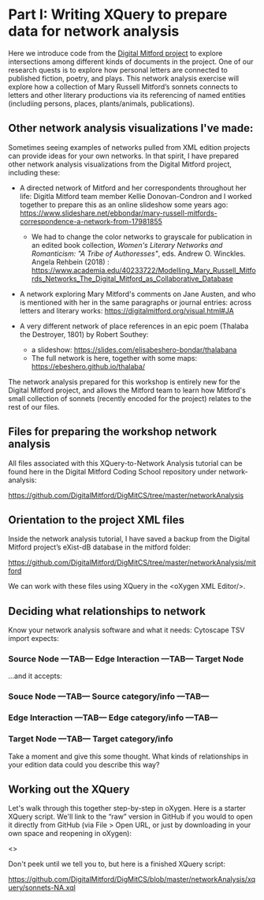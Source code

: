 # Part I: Writing XQuery to prepare data for network analysis

Here we introduce code from the [Digital Mitford project](https://digitalmitford.org) to explore intersections among different kinds of documents in the project.
One of our research quests is to explore how personal letters are connected to published fiction, poetry, and plays. This network analysis exercise will explore how a collection of Mary Russell Mitford’s sonnets connects to letters and other literary productions via its referencing of named entities (includiing persons, places, plants/animals, publications).

## Other network analysis visualizations I've made: 
Sometimes seeing examples of networks pulled from XML edition projects can provide ideas for your own networks.
In that spirit, I have prepared other network analysis visualizations from the Digital Mitford project, including these:
* A directed network of Mitford and her correspondents throughout her life: Digitla Mitford team member Kellie Donovan-Condron and I worked together to prepare this as an online slideshow some years ago:  https://www.slideshare.net/ebbondar/mary-russell-mitfords-correspondence-a-network-from-17981855 
    * We had to change the color networks to grayscale for publication in an edited book collection, *Women's Literary Networks and Romanticism: "A Tribe of Authoresses"*, eds. Andrew O. Winckles. Angela Rehbein (2018) : https://www.academia.edu/40233722/Modelling_Mary_Russell_Mitfords_Networks_The_Digital_Mitford_as_Collaborative_Database 

* A network exploring Mary Mitford's comments on Jane Austen, and who is mentioned with her in the same paragraphs or journal entries: across letters and literary works: <https://digitalmitford.org/visual.html#JA>

* A very different network of place references in an epic poem (Thalaba the Destroyer, 1801) by Robert Southey:
    *  a slideshow: <https://slides.com/elisabeshero-bondar/thalabana>
    * The full network is here, together with some maps: <https://ebeshero.github.io/thalaba/>

The network analysis prepared for this workshop is entirely new for the Digital Mitford project, and allows the Mitford team to learn how Mitford's small collection of sonnets (recently encoded for the project) relates to the rest of our files. 

## Files for preparing the workshop network analysis
All files associated with this XQuery-to-Network Analysis tutorial can be found here in the Digital Mitford Coding School repository under network-analysis: 

<https://github.com/DigitalMitford/DigMitCS/tree/master/networkAnalysis>

## Orientation to the project XML files

Inside the network analysis tutorial, I have saved a backup from the Digital Mitford project’s eXist-dB database in the mitford folder:

<https://github.com/DigitalMitford/DigMitCS/tree/master/networkAnalysis/mitford>

We can work with these files using XQuery in the &lt;oXygen XML Editor/&gt;.


## Deciding what relationships to network

Know your network analysis software and what it needs:
Cytoscape TSV import expects: 

### Source Node —TAB—  Edge Interaction  —TAB—  Target Node

...and it accepts:

### Souce Node  —TAB—  Source category/info  —TAB—  
### Edge Interaction —TAB— Edge category/info  —TAB—  
### Target Node  —TAB— Target category/info

Take a moment and give this some thought. 
What kinds of relationships in your edition data could you describe this way?


## Working out the XQuery

Let's walk through this together step-by-step in oXygen.
Here is a starter XQuery script. We'll link to the “raw” version in GitHub if you would to open it directly from GitHub (via File > Open URL, or just by downloading in your own space and reopening in oXygen): 

<>

Don't peek until we tell you to, but here is a finished XQuery script: 

<https://github.com/DigitalMitford/DigMitCS/blob/master/networkAnalysis/xquery/sonnets-NA.xql>
